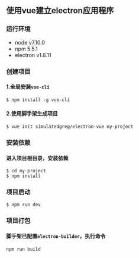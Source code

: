 ## 使用vue建立electron应用程序


### 运行环境

- node v7.10.0
- npm 5.5.1
- electron v1.6.11

### 创建项目

#### 1.全局安装`vue-cli`

```
$ npm install -g vue-cli                     
```
#### 2.使用脚手架生成项目

```
$ vue init simulatedgreg/electron-vue my-project
```


### 安装依赖

#### 进入项目根目录，安装依赖

```
$ cd my-project
$ npm install

```



### 项目启动


```
$ npm run dev
```

### 项目打包

#### 脚手架已配置`electron-builder`，执行命令

```
npm run build
```